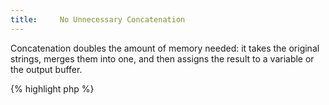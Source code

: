 ```yaml
---
title:     No Unnecessary Concatenation
---
```


Concatenation doubles the amount of memory needed: it takes the original strings, merges them into one, and then assigns the result to a variable or the output buffer.

{% highlight php %}
<?php
echo 'a' . $b . 'c';

{% endhighlight %}


In this example, two string literals and the variable `$b` are collected into one longer string, then echoed. 

In fact, `echo` accepts an unlimited number for arguments. It will display the values one after each other. So, the above code may be rewritten as: 

{% highlight php %}
<?php
echo 'a' , $b , 'c';

{% endhighlight %}


At first, the difference is not obvious, as the concatenation operators dot `.` are simply turned into argument separators comma's `,`. They also look quite similar. 

Behind the scenes, however, since there is no concatenation, this expression will not cost more memory than what is currently already being used.

On the other hand, the first version will start by building the concatenated string at the cost of `strlen($b) + 2` then display it. 

The gain will be significant if `$b` is big enough to have an impact. Short values, like integers, word-sized or even sentence-sized strings will be painless. BLOB or TEXT from a database or TEXTAREA have a bigger impact. 

`echo` will accept several arguments instead of concatenation. `print` will not accept more than one argument. Other functions that consume big pieces of text, such as `file_put_contents()` or `fwrite()` will have to be checked.

{% highlight php %}
<?php
$text = file_get_contents('someFile.txt');

file_put_contents('newFile.txt', $text . "\n");

{% endhighlight %}


This last concatenation will suddenly double the consumption of memory. 

There are several alternatives to the above code which will save much memory: 

{% highlight php %}
<?php
// Good old fopen
$fp = fopen('no-concat.txt', 'w+');
fwrite($fp, $x);
fwrite($fp, "\n");
fclose($fp);

// Avoid concatenations and push to an Array()
$b = array($x, "\n");
$fp = fopen('no-concat.txt', 'w+');
foreach($b as $c) {
	fwrite($fp, $c);
}
fclose($fp);

// Even using a custom function will save memory
my_file_put_contents('no-concat.txt', $x, "\n");
function my_file_put_contents($filename, ...$text) {
    $fp = fopen('no-concat.txt', 'w+');
    foreach($text as $x) {
        fwrite($fp, $x);
    }
    fclose($fp);
}

{% endhighlight %}


It is recommended to avoid useless concatenations anytime the volume of the manipulated data is significant (over a few kb)


### Rule Details

This rule is aimed at minimizing the use of concatenation when data gets large.

Check for methods that normally manipulate large amounts of data. 

Commands which needs to be complete before transmission, such as SQL queries, are not considered by this rule.

* `file_put_contents()`
* `fwrite()`
* `stream_write()`
* `socket_write()`
* `print`
* `echo`
* `mail()`

The following patterns are considered warnings:

{% highlight php %}
<?php
echo $b. "\n";    // use ,
print "$c\n";     // use echo and ,

file_put_contents($file, $data . $more);
fwrite($filePointer, $data . $more);

{% endhighlight %}{: .warning }


